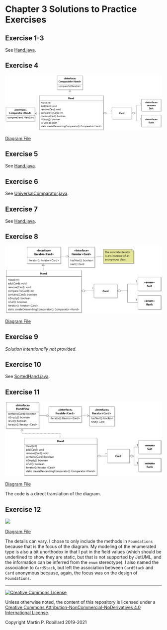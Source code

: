 # Chapter 3 Solutions to Practice Exercises

## Exercise 1-3

See [Hand.java](../solutions-code/chapter3/Hand.java).

## Exercise 4

![](c3-exercise4.png)

[Diagram File](c3-exercise4.class.jet)

## Exercise 5

See [Hand.java](../solutions-code/chapter3/Hand.java).

## Exercise 6

See [UniversalComparator.java](../solutions-code/chapter3/UniversalComparator.java).

## Exercise 7

See [Hand.java](../solutions-code/chapter3/Hand.java).

## Exercise 8

![](c3-exercise8.png)

[Diagram File](c3-exercise8.class.jet)

## Exercise 9

*Solution intentionally not provided.*

## Exercise 10

See [SortedHand.java](../solutions-code/chapter3/SortedHand.java).

## Exercise 11

![](c3-exercise11.png)

[Diagram File](c3-exercise11.class.jet)

The code is a direct translation of the diagram.

## Exercise 12

![](c3-exercise12.png)

[Diagram File](c3-exercise12.class.jet)

The details can vary. I chose to only include the methods in `Foundations` because that is the focus of the diagram. My modeling of the enumerated type is also a bit unorthodox in that I put in the field values (which should be underlined to show they are static, but that is not supported by JetUML, and the information can be inferred from the `enum` stereotype). I also named the association to `CardStack`, but left the association between `CardStack` and `Card` anonymous because, again, the focus was on the design of `Foundations`.

---
<a rel="license" href="http://creativecommons.org/licenses/by-nc-nd/4.0/"><img alt="Creative Commons License" style="border-width:0" src="https://i.creativecommons.org/l/by-nc-nd/4.0/88x31.png" /></a>

Unless otherwise noted, the content of this repository is licensed under a <a rel="license" href="http://creativecommons.org/licenses/by-nc-nd/4.0/">Creative Commons Attribution-NonCommercial-NoDerivatives 4.0 International License</a>. 

Copyright Martin P. Robillard 2019-2021